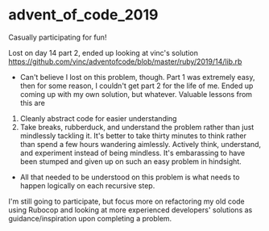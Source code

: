 # advent_of_code_2019
Casually participating for fun! 

Lost on day 14 part 2, ended up looking at vinc's solution https://github.com/vinc/adventofcode/blob/master/ruby/2019/14/lib.rb
  - Can't believe I lost on this problem, though. Part 1 was extremely easy, then for some reason, I couldn't get part 2 for the life of me. Ended up coming up with my own solution, but whatever. Valuable lessons from this are
   1. Cleanly abstract code for easier understanding
   2. Take breaks, rubberduck, and understand the problem rather than just mindlessly tackling it. It's better to take thirty minutes to think rather than spend a few hours wandering aimlessly. Actively think, understand, and experiment instead of being mindless. It's embarassing to have been stumped and given up on such an easy problem in hindsight. 
   - All that needed to be understood on this problem is what needs to happen logically on each recursive step. 

I'm still going to participate, but focus more on refactoring my old code using Rubocop and looking at more experienced developers' solutions as guidance/inspiration upon completing a problem. 
